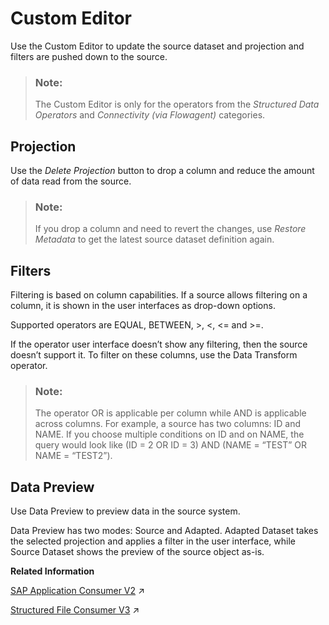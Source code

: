 <!-- loio8cda7c3a4ab74c86ba5752456418c4b0 -->

# Custom Editor

Use the Custom Editor to update the source dataset and projection and filters are pushed down to the source.

> ### Note:  
> The Custom Editor is only for the operators from the *Structured Data Operators* and *Connectivity \(via Flowagent\)* categories.



<a name="loio8cda7c3a4ab74c86ba5752456418c4b0__section_k2s_flf_h4b"/>

## Projection

Use the *Delete Projection* button to drop a column and reduce the amount of data read from the source.

> ### Note:  
> If you drop a column and need to revert the changes, use *Restore Metadata* to get the latest source dataset definition again.



<a name="loio8cda7c3a4ab74c86ba5752456418c4b0__section_n42_klf_h4b"/>

## Filters

Filtering is based on column capabilities. If a source allows filtering on a column, it is shown in the user interfaces as drop-down options.

Supported operators are EQUAL, BETWEEN, \>, <, <= and \>=.

If the operator user interface doesn’t show any filtering, then the source doesn’t support it. To filter on these columns, use the Data Transform operator.

> ### Note:  
> The operator OR is applicable per column while AND is applicable across columns. For example, a source has two columns: ID and NAME. If you choose multiple conditions on ID and on NAME, the query would look like \(ID = 2 OR ID = 3\) AND \(NAME = “TEST” OR NAME = “TEST2”\).



<a name="loio8cda7c3a4ab74c86ba5752456418c4b0__section_fyq_tlf_h4b"/>

## Data Preview

Use Data Preview to preview data in the source system.

Data Preview has two modes: Source and Adapted. Adapted Dataset takes the selected projection and applies a filter in the user interface, while Source Dataset shows the preview of the source object as-is.

**Related Information**  


[SAP Application Consumer V2](https://help.sap.com/viewer/9182d964573745e89f523395d7c43e53/Dev/en-US/7a1527d494844adeb930d2e05cc1e56f.html "Use the SAP Application Consumer operator to consume data from SAP and non-SAP sources as modeled in a graph. Supported in Generation 2 graphs.") :arrow_upper_right:

[Structured File Consumer V3](https://help.sap.com/viewer/9182d964573745e89f523395d7c43e53/Dev/en-US/02d49cc93994449f948094abf220ac3c.html "Structured File Consumer operator reads from any supported cloud storage. This operator is supported in Generation 2 graphs.") :arrow_upper_right:

